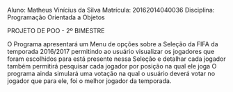 ﻿Aluno: Matheus Vinícius da Silva
Matrícula: 20162014040036
Disciplina: Programação Orientada a Objetos

PROJETO DE POO - 2º BIMESTRE 

O Programa apresentará um Menu de opções sobre a Seleção da FIFA da temporada 2016/2017 
permitindo ao usuário visualizar os jogadores que foram escolhidos para está presente nessa Seleção e detalhar cada jogador 
também permitirá pesquisar cada jogador por posição na qual ele joga 
O programa ainda simulará uma votação na qual o usuário deverá votar no jogador que para ele, foi o melhor jogador da temporada.